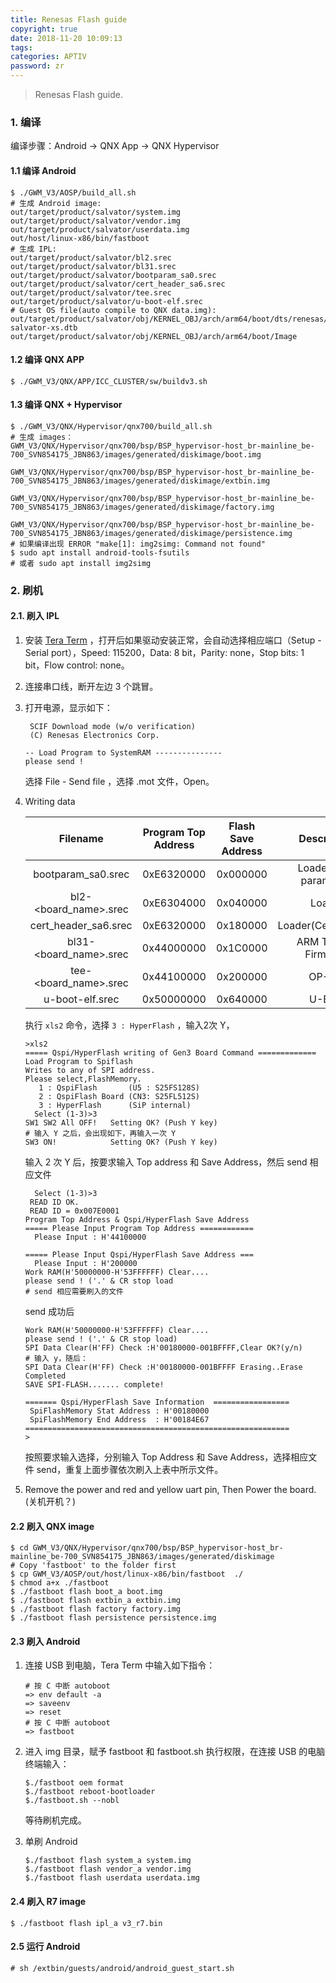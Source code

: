```yaml
---
title: Renesas Flash guide
copyright: true
date: 2018-11-20 10:09:13
tags:
categories: APTIV
password: zr
---
```




> Renesas Flash guide.

<!--more-->

### 1. 编译

编译步骤：Android → QNX App → QNX Hypervisor

#### 1.1 编译 Android

``` shell
$ ./GWM_V3/AOSP/build_all.sh
# 生成 Android image:
out/target/product/salvator/system.img
out/target/product/salvator/vendor.img
out/target/product/salvator/userdata.img
out/host/linux-x86/bin/fastboot
# 生成 IPL:
out/target/product/salvator/bl2.srec
out/target/product/salvator/bl31.srec
out/target/product/salvator/bootparam_sa0.srec
out/target/product/salvator/cert_header_sa6.srec
out/target/product/salvator/tee.srec
out/target/product/salvator/u-boot-elf.srec
# Guest OS file(auto compile to QNX data.img):
out/target/product/salvator/obj/KERNEL_OBJ/arch/arm64/boot/dts/renesas/r8a7795-salvator-xs.dtb
out/target/product/salvator/obj/KERNEL_OBJ/arch/arm64/boot/Image
```

#### 1.2 编译 QNX APP

``` shell
$ ./GWM_V3/QNX/APP/ICC_CLUSTER/sw/buildv3.sh
```

#### 1.3 编译 QNX + Hypervisor

``` shell
$ ./GWM_V3/QNX/Hypervisor/qnx700/build_all.sh
# 生成 images：
GWM_V3/QNX/Hypervisor/qnx700/bsp/BSP_hypervisor-host_br-mainline_be-700_SVN854175_JBN863/images/generated/diskimage/boot.img

GWM_V3/QNX/Hypervisor/qnx700/bsp/BSP_hypervisor-host_br-mainline_be-700_SVN854175_JBN863/images/generated/diskimage/extbin.img

GWM_V3/QNX/Hypervisor/qnx700/bsp/BSP_hypervisor-host_br-mainline_be-700_SVN854175_JBN863/images/generated/diskimage/factory.img

GWM_V3/QNX/Hypervisor/qnx700/bsp/BSP_hypervisor-host_br-mainline_be-700_SVN854175_JBN863/images/generated/diskimage/persistence.img
# 如果编译出现 ERROR "make[1]: img2simg: Command not found"
$ sudo apt install android-tools-fsutils
# 或者 sudo apt install img2simg
```

### 2. 刷机

#### 2.1. 刷入 IPL

1. 安装 [Tera Term](https://osdn.net/projects/ttssh2/releases) ，打开后如果驱动安装正常，会自动选择相应端口（Setup - Serial port），Speed: 115200，Data: 8 bit，Parity: none，Stop bits: 1 bit，Flow control: none。

2. 连接串口线，断开左边 3 个跳冒。

3. 打开电源，显示如下：

   ```shell
    SCIF Download mode (w/o verification)
    (C) Renesas Electronics Corp.
   
   -- Load Program to SystemRAM ---------------
   please send !
   ```

   选择 File - Send file ，选择 .mot 文件，Open。

4. Writing data

   |        Filename        | Program Top Address | Flash Save Address |      Description       |
   | :--------------------: | :-----------------: | :----------------: | :--------------------: |
   |   bootparam_sa0.srec   |     0xE6320000      |      0x000000      | Loader(Boot parameter) |
   | bl2-<board_name>.srec  |     0xE6304000      |      0x040000      |         Loader         |
   |  cert_header_sa6.srec  |     0xE6320000      |      0x180000      | Loader(Certification)  |
   | bl31-<board_name>.srec |     0x44000000      |      0x1C0000      |  ARM Trusted Firmware  |
   | tee-<board_name>.srec  |     0x44100000      |      0x200000      |         OP-Tee         |
   |    u-boot-elf.srec     |     0x50000000      |      0x640000      |         U-Boot         |

   执行 `xls2` 命令，选择 `3 : HyperFlash` ，输入2次 Y，

   ``` shell
   >xls2
   ===== Qspi/HyperFlash writing of Gen3 Board Command =============
   Load Program to Spiflash
   Writes to any of SPI address.
   Please select,FlashMemory.
      1 : QspiFlash       (U5 : S25FS128S)
      2 : QspiFlash Board (CN3: S25FL512S)
      3 : HyperFlash      (SiP internal)
     Select (1-3)>3
   SW1 SW2 All OFF!   Setting OK? (Push Y key)
   # 输入 Y 之后，会出现如下，再输入一次 Y
   SW3 ON!            Setting OK? (Push Y key)
   ```

   输入 2 次 Y 后，按要求输入 Top address 和 Save Address，然后 send 相应文件

   ``` shell
     Select (1-3)>3
    READ ID OK.
    READ ID = 0x007E0001
   Program Top Address & Qspi/HyperFlash Save Address
   ===== Please Input Program Top Address ============
     Please Input : H'44100000
   
   ===== Please Input Qspi/HyperFlash Save Address ===
     Please Input : H'200000
   Work RAM(H'50000000-H'53FFFFFF) Clear....
   please send ! ('.' & CR stop load
   # send 相应需要刷入的文件
   ```

   send 成功后

   ``` shell
   Work RAM(H'50000000-H'53FFFFFF) Clear....
   please send ! ('.' & CR stop load)
   SPI Data Clear(H'FF) Check :H'00180000-001BFFFF,Clear OK?(y/n)
   # 输入 y，随后：
   SPI Data Clear(H'FF) Check :H'00180000-001BFFFF Erasing..Erase Completed
   SAVE SPI-FLASH....... complete!
   
   ======= Qspi/HyperFlash Save Information  =================
    SpiFlashMemory Stat Address : H'00180000
    SpiFlashMemory End Address  : H'00184E67
   ===========================================================
   >
   ```



   按照要求输入选择，分别输入 Top Address 和 Save Address，选择相应文件 send，重复上面步骤依次刷入上表中所示文件。

5. Remove the power and red and yellow uart pin, Then Power the board. (关机开机？)

#### 2.2 刷入 QNX image

``` shell
$ cd GWM_V3/QNX/Hypervisor/qnx700/bsp/BSP_hypervisor-host_br-mainline_be-700_SVN854175_JBN863/images/generated/diskimage
# Copy 'fastboot' to the folder first
$ cp GWM_V3/AOSP/out/host/linux-x86/bin/fastboot  ./
$ chmod a+x ./fastboot
$ ./fastboot flash boot_a boot.img
$ ./fastboot flash extbin_a extbin.img
$ ./fastboot flash factory factory.img
$ ./fastboot flash persistence persistence.img
```

#### 2.3 刷入 Android

1. 连接 USB 到电脑，Tera Term 中输入如下指令：

   ```shell
   # 按 C 中断 autoboot
   => env default -a
   => saveenv
   => reset
   # 按 C 中断 autoboot
   => fastboot
   ```

2. 进入 img 目录，赋予 fastboot 和 fastboot.sh 执行权限，在连接 USB 的电脑终端输入：

   ```shell
   $./fastboot oem format
   $./fastboot reboot-bootloader
   $./fastboot.sh --nobl
   ```

   等待刷机完成。

3. 单刷 Android

   ``` shell
   $./fastboot flash system_a system.img
   $./fastboot flash vendor_a vendor.img
   $./fastboot flash userdata userdata.img
   ```


#### 2.4 刷入 R7 image

``` shell
$ ./fastboot flash ipl_a v3_r7.bin
```

#### 2.5 运行 Android

``` shell
# sh /extbin/guests/android/android_guest_start.sh
```

